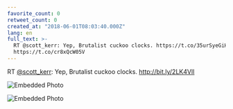 ```yaml
---
favorite_count: 0
retweet_count: 0
created_at: "2018-06-01T08:03:40.000Z"
lang: en
full_text: >-
  RT @scott_kerr: Yep, Brutalist cuckoo clocks. https://t.co/35urSyeGiH
  https://t.co/cr8xQcW05V
---
```


RT [@scott_kerr](https://twitter.com/scott_kerr): Yep, Brutalist cuckoo clocks.
<http://bit.ly/2LK4VlI>

<div class="gallery gallery-2">

![Embedded Photo](https://twitter-media-coderbyheart.s3.eu-north-1.amazonaws.com/1002460659370557440-DeiBW6uU0AA9yWD.jpg)

![Embedded Photo](https://twitter-media-coderbyheart.s3.eu-north-1.amazonaws.com/1002460659370557440-DeiBW6vUwAA_aor.jpg)

</div>
